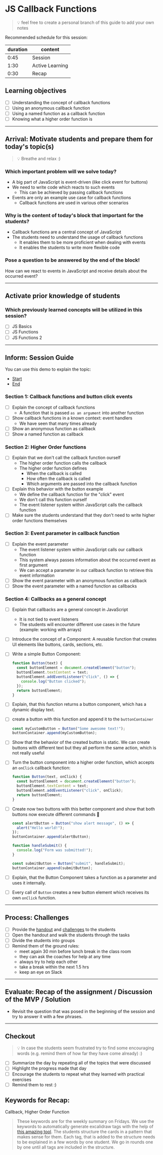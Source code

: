 # JS Callback Functions

> 💡 feel free to create a personal branch of this guide to add your own notes

Recommended schedule for this session:

| duration | content         |
| -------- | --------------- |
| 0:45     | Session         |
| 1:30     | Active Learning |
| 0:30     | Recap           |

## Learning objectives

- [ ] Understanding the concept of callback functions
- [ ] Using an anonymous callback function
- [ ] Using a named function as a callback function
- [ ] Knowing what a higher order function is

---

## Arrival: Motivate students and prepare them for today's topic(s)

> 💡 Breathe and relax :)

### Which important problem will we solve today?

- A big part of JavaScript is event-driven (like click event for buttons)
- We need to write code which reacts to such events
  - This can be achieved by passing callback functions
- Events are only an example use case for callback functions
  - Callback functions are used in various other scenarios

### Why is the content of today's block that important for the students?

- Callback functions are a central concept of JavaScript
- The students need to understand the usage of callback functions
  - It enables them to be more proficient when dealing with events
  - It enables the students to write more flexible code

### Pose a question to be answered by the end of the block!

How can we react to events in JavaScript and receive details about the occurred event?

---

## Activate prior knowledge of students

### Which previously learned concepts will be utilized in this session?

- [ ] JS Basics
- [ ] JS Functions
- [ ] JS Functions 2

---

## Inform: Session Guide

You can use this demo to explain the topic:

- [Start](https://codesandbox.io/s/github/neuefische/web-exercises/tree/main/sessions/js-callback-functions/demo-start)
- [End](https://codesandbox.io/s/github/neuefische/web-exercises/tree/main/sessions/js-callback-functions/demo-end)

### Section 1: Callback functions and button click events

- [ ] Explain the concept of callback functions
  - A function that is passed `as an argument` into another function
- [ ] Show callback functions in a known context: event handlers
  - We have seen that many times already
- [ ] Show an anonymous function as callback
- [ ] Show a named function as callback

### Section 2: Higher Order functions

- [ ] Explain that we don't call the callback function ourself
  - The higher order function calls the callback
  - The higher order function defines
    - When the callback is called
    - How often the callback is called
    - Which arguments are passed into the callback function
- [ ] Explain this behavior with the button example
  - We define the callback function for the "click" event
  - We don't call this function ourself
  - The event listener system within JavaScript calls the callback function
- [ ] Make sure the students understand that they don't need to write higher order functions
      themselves

### Section 3: Event parameter in callback function

- [ ] Explain the event parameter
  - The event listener system within JavaScript calls our callback function
  - This system always passes information about the occurred event as first argument
  - We can accept a parameter in our callback function to retrieve this event information
- [ ] Show the event parameter with an anonymous function as callback
- [ ] Show the event parameter with a named function as callbacks

### Section 4: Callbacks as a general concept

- [ ] Explain that callbacks are a general concept in JavaScript
  - It is not tied to event listeners
  - The students will encounter different use cases in the future (example: working with arrays)
- [ ] Introduce the concept of a Component: A reusable function that creates UI elements like buttons, cards, sections, etc.
- [ ] Write a simple Button Component:
  ```js
  function Button(text) {
    const buttonElement = document.createElement("button");
    buttonElement.textContent = text;
    buttonElement.addEventListener("click", () => {
      console.log("Button clicked");
    });
    return buttonElement;
  }
  ```
- [ ] Explain, that this function returns a button component, which has a dynamic display text.
- [ ] create a button with this function and append it to the `buttonContainer`

  ```js
  const myCustomButton = Button("Some awesome text!");
  buttonContainer.append(myCustomButton);
  ```

- [ ] Show that the behavior of the created button is static. We can create buttons with different text but they all perform the same action, which is not really useful
- [ ] Turn the button component into a higher order function, which accepts an `onClick` callback function:

  ```js
  function Button(text, onClick) {
    const buttonElement = document.createElement("button");
    buttonElement.textContent = text;
    buttonElement.addEventListener("click", onClick);
    return buttonElement;
  }
  ```

- [ ] Create now two buttons with this better component and show that both buttons now execute different commands 🤯

  ```js
  const alertButton = Button("show alert message", () => {
    alert("Hello world!");
  });
  buttonContainer.append(alertButton);

  function handleSubmit() {
    console.log("Form was submitted!");
  }

  const submitButton = Button("submit", handleSubmit);
  buttonContainer.append(submitButton);
  ```

- [ ] Explain, that the Button Component takes a function as a parameter and uses it internally.
- [ ] Every call of `Button` creates a new button element which receives its own `onClick` function.

---

## Process: Challenges

- [ ] Provide the [handout](js-callback-functions.md) and
      [challenges](challenges-js-callback-functions.md) to the students
- [ ] Open the handout and walk the students through the tasks
- [ ] Divide the students into groups
- [ ] Remind them of the ground rules:
  - meet again 30 min before lunch break in the class room
  - they can ask the coaches for help at any time
  - always try to help each other
  - take a break within the next 1.5 hrs
  - keep an eye on Slack

---

## Evaluate: Recap of the assignment / Discussion of the MVP / Solution

- Revisit the question that was posed in the beginning of the session and try to answer it with a
  few phrases.

---

## Checkout

> 💡 In case the students seem frustrated try to find some encouraging words (e.g. remind them of
> how far they have come already) :)

- [ ] Summarize the day by repeating all of the topics that were discussed
- [ ] Highlight the progress made that day
- [ ] Encourage the students to repeat what they learned with practical exercises
- [ ] Remind them to rest :)

## Keywords for Recap:

Callback, Higher Order Function

> These keywords are for the weekly summary on Fridays. We use the keywords to automatically
> generate excalidraw tags with the help of
> [this amazing tool](https://github.com/F-Kirchhoff/tag-cloud-generator). The students structure
> the cards in a pattern that makes sense for them. Each tag, that is added to the structure needs
> to be explained in a few words by one student. We go in rounds one by one until all tags are
> included in the structure.
